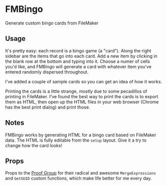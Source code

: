 FMBingo
=======
Generate custom bingo cards from FileMaker


Usage
-----
It's pretty easy: each record is a bingo game (a "card"). Along the right sidebar are the items that go into each card. Add a new item by clicking in the blank row at the bottom and typing into it. Choose a numer of cells you'd like, and FMBingo will generate a card with whatever item you've entered randomly dispersed throughout.

I've added a couple of sample cards so you can get an idea of how it works.

Printing the cards is a little strange, mostly due to some pecadillos of printing in FileMaker. I've found the best way to print the cards is to export them as HTML, then open up the HTML files in your web browser (Chrome has the best print dialog) and print those.


Notes
-----
FMBingo works by generating HTML for a bingo card based on FileMaker data. The HTML is fully editable from the `setup` layout. Give it a try to change how the card looks!


Props
-----
Props to the [Proof Group](http://proofgroup.com) for their radical and awesome `MergeExpressions` and `GetGUID` custom functions, which make life better for me every day.
